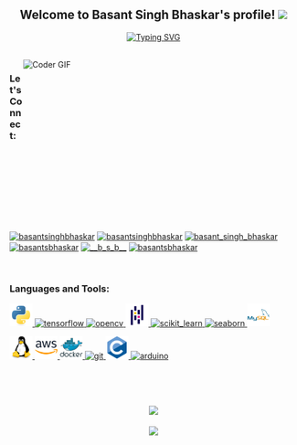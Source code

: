 <h2 align="center">
  Welcome to Basant Singh Bhaskar's profile!
  <img src="https://media.giphy.com/media/hvRJCLFzcasrR4ia7z/giphy.gif" width="30">
</h2>

<!-- Typing SVG by DenverCoder1 - https://github.com/DenverCoder1/readme-typing-svg -->
<p align="center">
<a href="https://git.io/typing-svg"><img src="https://readme-typing-svg.demolab.com?size=26&pause=1000&center=true&vCenter=true&width=700&lines=Data+Scientist+by+Profession+%F0%9F%98%8E;Mechatronics+Engineer+by+Education+%F0%9F%A4%96;Experienced+Automotive+Product+Lead+%F0%9F%8F%8E%EF%B8%8F;apt+update+%26+apt+upgrade+-y+in+Loop+%F0%9F%94%81" alt="Typing SVG" /></a>
</p><br>

<img src="https://miro.medium.com/max/2800/1*BU7f02LeQeELztqxa8eCmw.gif" align="right" alt="Coder GIF" width="480" height="300">

<h3 align="left">Let's Connect:</h3>
<p align="left">
<a href="https://linkedin.com/in/basantsinghbhaskar" target="blank"><img align="center" src="https://raw.githubusercontent.com/rahuldkjain/github-profile-readme-generator/master/src/images/icons/Social/linked-in-alt.svg" alt="basantsinghbhaskar" height="30" width="40" /></a>
<a href="https://kaggle.com/basantsinghbhaskar" target="blank"><img align="center" src="https://raw.githubusercontent.com/rahuldkjain/github-profile-readme-generator/master/src/images/icons/Social/kaggle.svg" alt="basantsinghbhaskar" height="30" width="40" /></a>
<a href="https://instagram.com/basant_singh_bhaskar" target="blank"><img align="center" src="https://raw.githubusercontent.com/rahuldkjain/github-profile-readme-generator/master/src/images/icons/Social/instagram.svg" alt="basant_singh_bhaskar" height="30" width="40" /></a>
<a href="https://fb.com/basantsbhaskar" target="blank"><img align="center" src="https://raw.githubusercontent.com/rahuldkjain/github-profile-readme-generator/master/src/images/icons/Social/facebook.svg" alt="basantsbhaskar" height="30" width="40" /></a>
<a href="https://twitter.com/__b_s_b__" target="blank"><img align="center" src="https://raw.githubusercontent.com/rahuldkjain/github-profile-readme-generator/master/src/images/icons/Social/twitter.svg" alt="__b_s_b__" height="30" width="40" /></a>
<a href="https://www.hackerrank.com/basantsbhaskar" target="blank"><img align="center" src="https://raw.githubusercontent.com/rahuldkjain/github-profile-readme-generator/master/src/images/icons/Social/hackerrank.svg" alt="basantsbhaskar" height="30" width="40" /></a>
</p><br>

<h3 align="left">Languages and Tools:</h3>
<p align="left"> 


<a href="https://www.python.org" target="_blank" rel="noreferrer"> <img src="https://raw.githubusercontent.com/devicons/devicon/master/icons/python/python-original.svg" alt="python" width="40" height="40"/> </a> 
<a href="https://www.tensorflow.org" target="_blank" rel="noreferrer"> <img src="https://www.vectorlogo.zone/logos/tensorflow/tensorflow-icon.svg" alt="tensorflow" width="40" height="40"/> </a> 
<a href="https://opencv.org/" target="_blank" rel="noreferrer"> <img src="https://www.vectorlogo.zone/logos/opencv/opencv-icon.svg" alt="opencv" width="40" height="40"/> </a> <a href="https://pandas.pydata.org/" target="_blank" rel="noreferrer"> <img src="https://raw.githubusercontent.com/devicons/devicon/2ae2a900d2f041da66e950e4d48052658d850630/icons/pandas/pandas-original.svg" alt="pandas" width="40" height="40"/> </a> 
<a href="https://scikit-learn.org/" target="_blank" rel="noreferrer"> <img src="https://upload.wikimedia.org/wikipedia/commons/0/05/Scikit_learn_logo_small.svg" alt="scikit_learn" width="40" height="40"/> </a> 
<a href="https://seaborn.pydata.org/" target="_blank" rel="noreferrer"> <img src="https://seaborn.pydata.org/_images/logo-mark-lightbg.svg" alt="seaborn" width="40" height="40"/> </a> 
<a href="https://www.mysql.com/" target="_blank" rel="noreferrer"> <img src="https://raw.githubusercontent.com/devicons/devicon/master/icons/mysql/mysql-original-wordmark.svg" alt="mysql" width="40" height="40"/> </a>

<a href="https://www.linux.org/" target="_blank" rel="noreferrer"> <img src="https://raw.githubusercontent.com/devicons/devicon/master/icons/linux/linux-original.svg" alt="linux" width="40" height="40"/> </a> 
<a href="https://aws.amazon.com" target="_blank" rel="noreferrer"> <img src="https://raw.githubusercontent.com/devicons/devicon/master/icons/amazonwebservices/amazonwebservices-original-wordmark.svg" alt="aws" width="40" height="40"/> </a> 
<a href="https://www.docker.com/" target="_blank" rel="noreferrer"> <img src="https://raw.githubusercontent.com/devicons/devicon/master/icons/docker/docker-original-wordmark.svg" alt="docker" width="40" height="40"/> </a> 
<a href="https://git-scm.com/" target="_blank" rel="noreferrer"> <img src="https://www.vectorlogo.zone/logos/git-scm/git-scm-icon.svg" alt="git" width="40" height="40"/> </a> <a href="https://www.cprogramming.com/" target="_blank" rel="noreferrer"> <img src="https://raw.githubusercontent.com/devicons/devicon/master/icons/c/c-original.svg" alt="c" width="40" height="40"/> </a> 
<a href="https://www.arduino.cc/" target="_blank" rel="noreferrer"> <img src="https://cdn.worldvectorlogo.com/logos/arduino-1.svg" alt="arduino" width="40" height="40"/> </a> 


</p> <br> <br> <br>

<p align = "center">
  <img src = "https://github-readme-stats.vercel.app/api?username=b-s-b&show_icons=true&theme=dark" width = 700 /><br><br>
  <img src = "https://github-readme-streak-stats.herokuapp.com/?user=b-s-b&theme=dark&hide_border=true" width = 700 />
</p>
